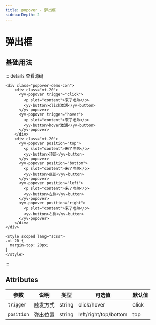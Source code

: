 ```yaml
---
title: popover - 弹出框
sidebarDepth: 2
---
```


# 弹出框

## 基础用法

<ClientOnly><popover-demo></popover-demo></ClientOnly>

::: details 查看源码
```vue
<div class="popover-demo-con">
    <div class="mt-20">
      <yv-popover trigger="click">
        <p slot="content">来了老弟</p>
        <yv-button>click激活</yv-button>
      </yv-popover>
      <yv-popover trigger="hover">
        <p slot="content">来了老弟</p>
        <yv-button>hover激活</yv-button>
      </yv-popover>
    </div>
    <div class="mt-20">
      <yv-popover position="top">
        <p slot="content">来了老弟</p>
        <yv-button>顶部</yv-button>
      </yv-popover>
      <yv-popover position="bottom">
        <p slot="content">来了老弟</p>
        <yv-button>底部</yv-button>
      </yv-popover>
      <yv-popover position="left">
        <p slot="content">来了老弟</p>
        <yv-button>左侧</yv-button>
      </yv-popover>
      <yv-popover position="right">
        <p slot="content">来了老弟</p>
        <yv-button>右侧</yv-button>
      </yv-popover>
    </div>
</div>

<style scoped lang="scss">
.mt-20 {
  margin-top: 20px;
}
</style>
```
:::

## Attributes

| 参数        | 说明 | 类型 | 可选值 | 默认值  |
|------------|-----|-----|-------|--------|
| `trigger`     | 触发方式 | string | click/hover | click |
| `position`    | 弹出位置 | string | left/right/top/bottom | top |